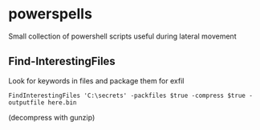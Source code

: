 # powerspells
Small collection of powershell scripts useful during lateral movement

## Find-InterestingFiles
  Look for keywords in files and package them for exfil
  ```
  FindInterestingFiles 'C:\secrets' -packfiles $true -compress $true -outputfile here.bin
  ```
  (decompress with gunzip)
